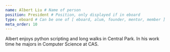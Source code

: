 ```yaml
---
name: Albert Liu # Name of person
position: President # Position, only displayed if in eboard
type: eboard # Can be one of [ eboard, alum, founder, mentor, member ]
meta_order: 10
---
```

Albert enjoys python scripting and long walks in Central Park. In his work time he majors in Computer Science at CAS.